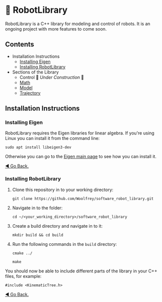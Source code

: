 # :robot: RobotLibrary

RobotLibrary is a C++ library for modeling and control of robots. It is an ongoing project with more features to come soon.

## Contents

- Installation Instructions
     - [Installing Eigen](#installing-eigen)
     - [Installing RobotLibrary](#installing-robotlibrary)
- Sections of the Library
     - Control :construction: _Under Construction_ :construction:
     - [Math](Math/README.md)
     - [Model](Model/README.md)
     - [Trajectory](Trajectory/README.md)

## Installation Instructions

### Installing Eigen
RobotLibrary requires the Eigen libraries for linear algebra. If you're using Linux you can install it from the command line:

  `sudo apt install libeigen3-dev`

Otherwise you can go to the [Eigen main page](https://eigen.tuxfamily.org/index.php?title=Main_Page) to see how you can install it.

[:arrow_backward: Go Back.](#contents)

### Installing RobotLibrary

1. Clone this repository in to your working directory:

   `git clone https://github.com/Woolfrey/software_robot_library.git`
   
2. Navigate in to the folder:

   `cd ~/<your_working_directory>/software_robot_library`

3. Create a build directory and navigate in to it:

   `mkdir build && cd build`

4. Run the following commands in the `build` directory:

   `cmake ../`
   
   `make`

You should now be able to include different parts of the library in your C++ files, for example:

  `#include <KinematicTree.h>`

[:arrow_backward: Go Back.](#contents)
